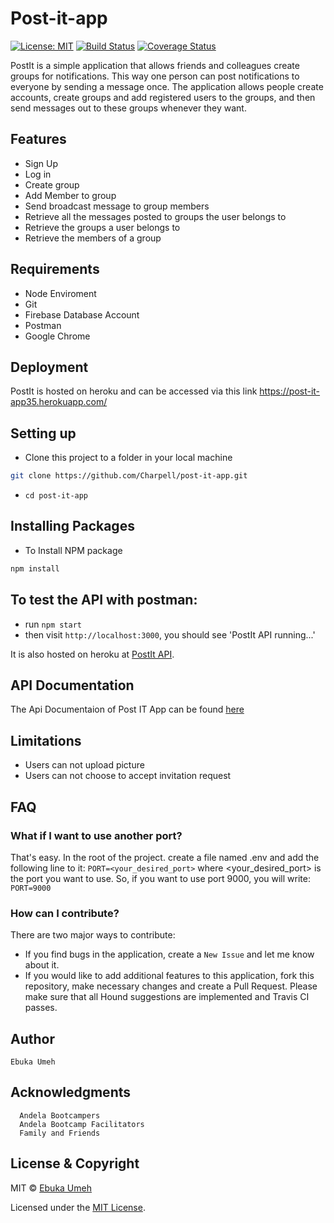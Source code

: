 # Post-it-app
[![License: MIT](https://img.shields.io/badge/License-MIT-brightgreen.svg)](https://choosealicense.com/licenses/mit/)
[![Build Status](https://travis-ci.org/Charpell/post-it-app.svg?branch=Production-Build)](https://travis-ci.org/Charpell/post-it-app) [![Coverage Status](https://coveralls.io/repos/github/Charpell/post-it-app/badge.svg?branch=Production-Build)](https://coveralls.io/github/Charpell/post-it-app?branch=Production-Build)

PostIt is a simple application that allows friends and colleagues create groups for notifications. This way one person can post notifications to everyone by sending a message once. The application allows people create accounts, create groups and add registered users to the groups, and then send messages out to these groups whenever they want.

## Features
+ Sign Up
+ Log in
+ Create group
+ Add Member to group
+ Send broadcast message to group members
+ Retrieve all the messages posted to groups the user belongs to
+ Retrieve the groups a user belongs to
+ Retrieve the members of a group

## Requirements
+ Node Enviroment 
+ Git 
+ Firebase Database Account
+ Postman
+ Google Chrome 


## Deployment
 PostIt is hosted on heroku and can be accessed via this link
        https://post-it-app35.herokuapp.com/


## Setting up
+ Clone this project to a folder in your local machine
```bash
git clone https://github.com/Charpell/post-it-app.git
```
+ ```cd post-it-app```

## Installing Packages
+ To Install NPM package
```bash 
npm install
```

## To test the API with postman:
+ run ```npm start```
+ then visit ```http://localhost:3000```, you should see 'PostIt API running...' 

It is also hosted on heroku at <a href="https://post-it-app35.herokuapp.com//" target="_blank">PostIt API</a>.

## API Documentation
The Api Documentaion of Post IT App can be found [here](http://docs.postit7.apiary.io/#)

## Limitations
+ Users can not upload picture
+ Users can not choose to accept invitation request

## FAQ
### What if I want to use another port?
That's easy. In the root of the project. create a file named .env and add the following line to it:
`PORT=<your_desired_port>`
where <your_desired_port> is the port you want to use. So, if you want to use port 9000, you will write:
`PORT=9000`

### How can I contribute?
There are two major ways to contribute:
+ If you find bugs in the application, create a `New Issue` and let me know about it.
+ If you would like to add additional features to this application, fork this repository, make necessary changes and create a Pull Request. Please make sure that all Hound suggestions are implemented and Travis CI passes.

## Author
    Ebuka Umeh

## Acknowledgments
      Andela Bootcampers
      Andela Bootcamp Facilitators
      Family and Friends

## License & Copyright
MIT © [Ebuka Umeh](https://github.com/Charpell)

Licensed under the [MIT License](LICENSE).
